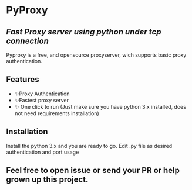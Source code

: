 # PyProxy
## _Fast Proxy server using python under tcp connection_

Pyproxy is a free, and opensource proxyserver, wich supports basic proxy authentication.


## Features

- ✨Proxy Authentication
- ✨Fastest proxy server
- ✨  One click to run (Just make sure you have python  3.x installed, does not need requirements installation)


## Installation

Install the python 3.x and you are ready to go.
Edit .py file as desired authentication and port usage

## Feel free to open issue or send your PR or help grown up this project.
